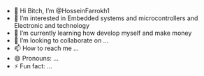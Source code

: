 - 👋 Hi Bitch, I’m @HosseinFarrokh1
- 👀 I’m interested in Embedded systems and microcontrollers and Electronic and technology
- 🌱 I’m currently learning how develop myself and make money
- 💞️ I’m looking to collaborate on ...
- 📫 How to reach me ...
- 😄 Pronouns: ...
- ⚡ Fun fact: ...

<!---
HosseinFarrokh1/HosseinFarrokh1 is a ✨ special ✨ repository because its `README.md` (this file) appears on your GitHub profile.
You can click the Preview link to take a look at your changes.
--->
